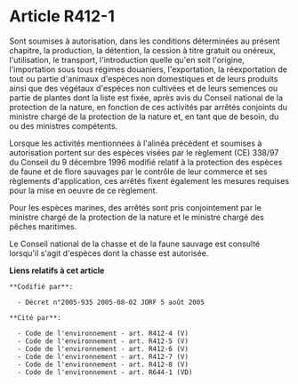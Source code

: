 # Article R412-1

Sont soumises à autorisation, dans les conditions déterminées au présent chapitre, la production, la détention, la cession à
titre gratuit ou onéreux, l'utilisation, le transport, l'introduction quelle qu'en soit l'origine, l'importation sous tous
régimes douaniers, l'exportation, la réexportation de tout ou partie d'animaux d'espèces non domestiques et de leurs produits
ainsi que des végétaux d'espèces non cultivées et de leurs semences ou partie de plantes dont la liste est fixée, après avis
du Conseil national de la protection de la nature, en fonction de ces activités par arrêtés conjoints du ministre chargé de
la protection de la nature et, en tant que de besoin, du ou des ministres compétents.

Lorsque les activités mentionnées à l'alinéa précédent et soumises à autorisation portent sur des espèces visées par le
règlement (CE) 338/97 du Conseil du 9 décembre 1996 modifié relatif à la protection des espèces de faune et de flore sauvages
par le contrôle de leur commerce et ses règlements d'application, ces arrêtés fixent également les mesures requises pour la
mise en oeuvre de ce règlement.

Pour les espèces marines, des arrêtés sont pris conjointement par le ministre chargé de la protection de la nature et le
ministre chargé des pêches maritimes.

Le Conseil national de la chasse et de la faune sauvage est consulté lorsqu'il s'agit d'espèces dont la chasse est autorisée.

**Liens relatifs à cet article**

	**Codifié par**:

	  - Décret n°2005-935 2005-08-02 JORF 5 août 2005

	**Cité par**:

	  - Code de l'environnement - art. R412-4 (V)
	  - Code de l'environnement - art. R412-5 (V)
	  - Code de l'environnement - art. R412-6 (V)
	  - Code de l'environnement - art. R412-7 (V)
	  - Code de l'environnement - art. R412-8 (V)
	  - Code de l'environnement - art. R644-1 (VD)
